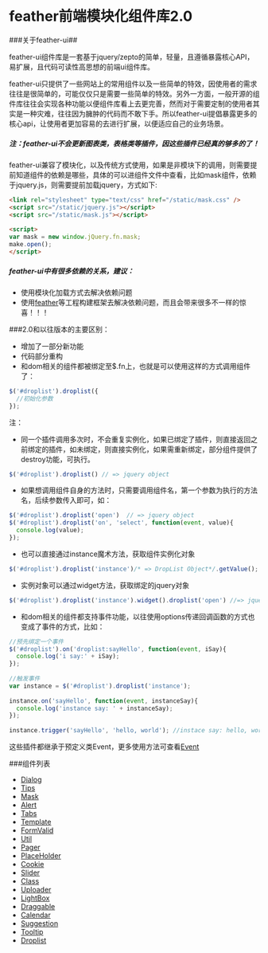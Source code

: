 feather前端模块化组件库2.0     
=====================     
      
###关于feather-ui##     
      
feather-ui组件库是一套基于jquery/zepto的简单，轻量，且遵循暴露核心API，易扩展，且代码可读性高思想的前端ui组件库。        
      
feather-ui只提供了一些网站上的常用组件以及一些简单的特效，因使用者的需求往往是很简单的，可能仅仅只是需要一些简单的特效。另外一方面，一般开源的组件库往往会实现各种功能以便组件库看上去更完善，然而对于需要定制的使用者其实是一种灾难，往往因为臃肿的代码而不敢下手。所以feather-ui提倡暴露更多的核心api，让使用者更加容易的去进行扩展，以便适应自己的业务场景。       
      
##### 注：feather-ui不会更新图表类，表格类等插件，因这些插件已经真的够多的了！       
      
feather-ui兼容了模块化，以及传统方式使用，如果是非模块下的调用，则需要提前知道组件的依赖是哪些，具体的可以进组件文件中查看，比如mask组件，依赖于jquery.js，则需要提前加载jquery，方式如下:      
      
```html       
<link rel="stylesheet" type="text/css" href="/static/mask.css" />     
<script src="/static/jquery.js"></script>     
<script src="/static/mask.js"></script>       
      
<script>      
var mask = new window.jQuery.fn.mask;   
make.open();
</script>     
```       
      
##### feather-ui中有很多依赖的关系，建议：     
      
* 使用模块化加载方式去解决依赖问题        
* 使用[feather](http://github.com/feather-team/feather)等工程构建框架去解决依赖问题，而且会带来很多不一样的惊喜！！！      
      
      
###2.0和以往版本的主要区别：     
      
* 增加了一部分新功能       
* 代码部分重构      
* 和dom相关的组件都被绑定至$.fn上，也就是可以使用这样的方式调用组件了：      
      
```js     
$('#droplist').droplist({     
  //初始化参数     
});       
```       
      
注：        
      
* 同一个插件调用多次时，不会重复实例化，如果已绑定了插件，则直接返回之前绑定的插件，如未绑定，则直接实例化，如果需重新绑定，部分组件提供了destroy功能，可执行。      
      
```js     
$('#droplist').droplist() // => jquery object     
```       
      
* 如果想调用组件自身的方法时，只需要调用组件名，第一个参数为执行的方法名，后续参数传入即可，如：     
      
```js     
$('#droplist').droplist('open')  // => jquery object      
$('#droplist').droplist('on', 'select', function(event, value){       
  console.log(value);     
});       
```       
      
* 也可以直接通过instance魔术方法，获取组件实例化对象       
      
```js     
$('#droplist').droplist('instance')/* => DropList Object*/.getValue(); // => 123      
```       
      
* 实例对象可以通过widget方法，获取绑定的jquery对象      
      
```js     
$('#droplist').droplist('instance').widget().droplist('open') //=> jquery object      
```       
      
* 和dom相关的组件都支持事件功能，以往使用options传递回调函数的方式也变成了事件的方式，比如：      
      
```js     
//预先绑定一个事件        
$('#droplist').on('droplist:sayHello', function(event, iSay){     
  console.log('i say:' + iSay);       
});       
      
//触发事件        
var instance = $('#droplist').droplist('instance');       
      
instance.on('sayHello', function(event, instanceSay){     
  console.log('instance say: ' + instanceSay);        
});       
      
instance.trigger('sayHello', 'hello, world'); //instace say: hello, world \r\n i say: hello, world;       
```       
这些插件都继承于预定义类Event，更多使用方法可查看[Event](/class)        
      
      
###组件列表       
* [Dialog](/dialog)       
* [Tips](/tips)       
* [Mask](/mask)       
* [Alert](/alert)     
* [Tabs](/tabs)       
* [Template](/template)       
* [FormValid](/formValid)     
* [Util](/util)       
* [Pager](/pager)     
* [PlaceHolder](/placeholder)     
* [Cookie](/cookie)       
* [Slider](/slider)       
* [Class](/class)     
* [Uploader](/uploader)       
* [LightBox](/lightbox)       
* [Draggable](/Draggable)     
* [Calendar](/calendar)       
* [Suggestion](/suggestion)       
* [Tooltip](/tooltip)     
* [Droplist](/droplist)